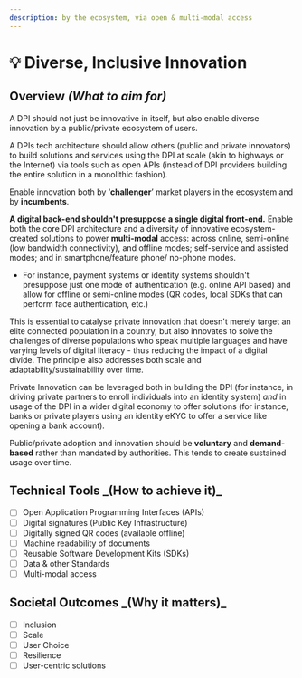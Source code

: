 ```yaml
---
description: by the ecosystem, via open & multi-modal access
---
```


# 💡 Diverse, Inclusive Innovation

## Overview _(What to aim for)_

A DPI should not just be innovative in itself, but also enable diverse innovation by a public/private ecosystem of users.

A DPIs tech architecture should allow others (public and private innovators) to build solutions and services using the DPI at scale (akin to highways or the Internet) via tools such as open APIs (instead of DPI providers building the entire solution in a monolithic fashion).

Enable innovation both by ‘**challenger**’ market players in the ecosystem and by **incumbents**.

**A digital back-end shouldn't presuppose a single digital front-end.** Enable both the core DPI architecture and a diversity of innovative ecosystem-created solutions to power **multi-modal** access: across online, semi-online (low bandwidth connectivity), and offline modes; self-service and assisted modes; and in smartphone/feature phone/ no-phone modes.&#x20;

* For instance, payment systems or identity systems shouldn't presuppose just one mode of authentication (e.g. online API based) and allow for offline or semi-online modes (QR codes, local SDKs that can perform face authentication, etc.)&#x20;

This is essential to catalyse private innovation that doesn't merely target an elite connected population in a country, but also innovates to solve the challenges of diverse populations who speak multiple languages and have varying levels of digital literacy - thus reducing the impact of a digital divide. The principle also addresses both scale and adaptability/sustainability over time.

Private Innovation can be leveraged both in building the DPI (for instance, in driving private partners to enroll individuals into an identity system) _and_ in usage of the DPI in a wider digital economy to offer solutions (for instance, banks or private players using an identity eKYC to offer a service like opening a bank account).

Public/private adoption and innovation should be **voluntary** and **demand-based** rather than mandated by authorities. This tends to create sustained usage over time.&#x20;

## **Technical Tools **_**(How to achieve it)**_&#x20;

* [ ] Open Application Programming Interfaces (APIs)
* [ ] Digital signatures (Public Key Infrastructure)
* [ ] Digitally signed QR codes (available offline)
* [ ] Machine readability of documents
* [ ] Reusable Software Development Kits (SDKs)
* [ ] Data & other Standards
* [ ] Multi-modal access

## **Societal Outcomes **_**(Why it matters)**_

* [ ] Inclusion
* [ ] Scale
* [ ] User Choice
* [ ] Resilience
* [ ] User-centric solutions

